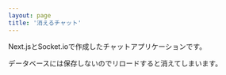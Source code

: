 ```yaml
---
layout: page
title: '消えるチャット'
---
```


Next.jsとSocket.ioで作成したチャットアプリケーションです。

データベースには保存しないのでリロードすると消えてしまいます。

